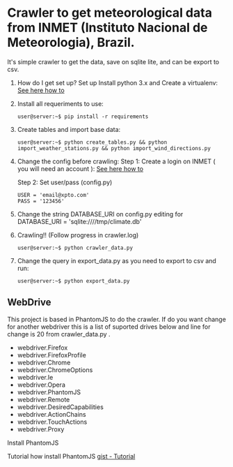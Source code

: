 # Crawler to get meteorological data from INMET (Instituto Nacional de Meteorologia), Brazil.
It's simple crawler to get the data, save on sqlite lite, and can be export to csv.

1. How do I get set up? Set up Install python 3.x and Create a virtualenv:
[See here how to](http://python-guide-pt-br.readthedocs.io/en/latest/dev/virtualenvs/)

2. Install all requeriments to use:
	```
	user@server:~$ pip install -r requirements
	```
3.  Create tables and import base data:
    ```
	user@server:~$ python create_tables.py && python import_weather_stations.py && python import_wind_directions.py
	```
4. Change the config before crawling:
	Step 1: Create a login on INMET ( you will need an account ): [See here how to](http://www.inmet.gov.br/projetos/rede/pesquisa/cad_senha.php)

	Step 2: Set user/pass (config.py)
    ```
    USER = 'email@xpto.com'
    PASS = '123456'
    ```

5. Change the string DATABASE_URI on config.py editing for DATABASE_URI = 'sqlite:////tmp/climate.db'
  
6. Crawling!! (Follow progress in crawler.log)
    ```
	user@server:~$ python crawler_data.py
	```
	
7. Change the query in export_data.py as you need to export to csv and run:
    ```
	user@server:~$ python export_data.py
	```


## WebDrive

This project is based in PhantomJS to do the crawler. If do you want change for another webdriver this is a list of suported drives below and line for change is 20 from crawler_data.py .

* webdriver.Firefox
* webdriver.FirefoxProfile
* webdriver.Chrome
* webdriver.ChromeOptions
* webdriver.Ie
* webdriver.Opera
* webdriver.PhantomJS
* webdriver.Remote
* webdriver.DesiredCapabilities
* webdriver.ActionChains
* webdriver.TouchActions
* webdriver.Proxy


Install PhantomJS

Tutorial how install PhantomJS [gist - Tutorial](https://gist.github.com/julionc/7476620)

